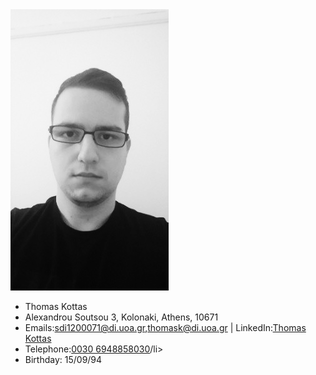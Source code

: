 <img src="index.png" alt="Avatar">
<ul>
  <li>Thomas Kottas</li>
  <li>Alexandrou Soutsou 3, Kolonaki, Athens, 10671</li>
  <li>Emails:<a href="mailto:sdi1200071@di.uoa.gr" target="_top">sdi1200071@di.uoa.gr</a>,<a href="mailto:thomask@di.uoa.gr" target="_top">thomask@di.uoa.gr</a> | LinkedIn:<a href="https://www.linkedin.com/in/thomas-kottas-551018a5/" target="_top">Thomas Kottas</a></li>
	<li>Telephone:<a href="tel:0030 6948858030">0030 6948858030</a>/li>
  <li>Birthday: 15/09/94</li>
</ul> 
